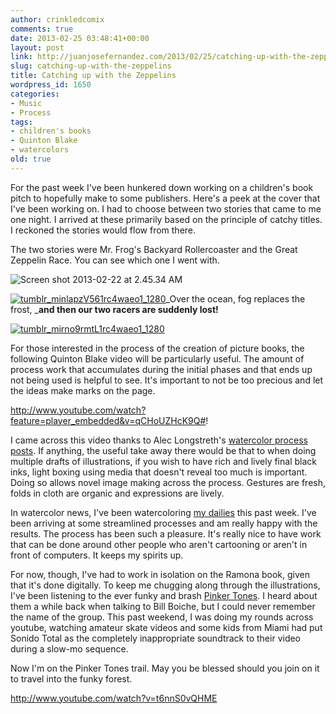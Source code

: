 ```yaml
---
author: crinkledcomix
comments: true
date: 2013-02-25 03:48:41+00:00
layout: post
link: http://juanjosefernandez.com/2013/02/25/catching-up-with-the-zeppelins/
slug: catching-up-with-the-zeppelins
title: Catching up with the Zeppelins
wordpress_id: 1650
categories:
- Music
- Process
tags:
- children's books
- Quinton Blake
- watercolors
old: true
---
```


For the past week I've been hunkered down working on a children's book pitch to hopefully make to some publishers. Here's a peek at the cover that I've been working on. I had to choose between two stories that came to me one night. I arrived at these primarily based on the principle of catchy titles. I reckoned the stories would flow from there.

The two stories were Mr. Frog's Backyard Rollercoaster and the Great Zeppelin Race. You can see which one I went with.

![Screen shot 2013-02-22 at 2.45.34 AM](http://fernandezjuanjose.files.wordpress.com/2013/02/screen-shot-2013-02-22-at-2-45-34-am.png)


[![tumblr_minlapzV561rc4waeo1_1280](http://fernandezjuanjose.files.wordpress.com/2013/02/tumblr_minlapzv561rc4waeo1_1280.png)](http://fernandezjuanjose.files.wordpress.com/2013/02/tumblr_minlapzv561rc4waeo1_1280.png)_Over the ocean, fog replaces the frost,
___and then our two racers are suddenly lost!__


[![tumblr_mirno9rmtL1rc4waeo1_1280](http://fernandezjuanjose.files.wordpress.com/2013/02/tumblr_mirno9rmtl1rc4waeo1_1280.png)](http://fernandezjuanjose.files.wordpress.com/2013/02/tumblr_mirno9rmtl1rc4waeo1_1280.png)

For those interested in the process of the creation of picture books, the following Quinton Blake video will be particularly useful. The amount of process work that accumulates during the initial phases and that ends up not being used is helpful to see. It's important to not be too precious and let the ideas make marks on the page.

http://www.youtube.com/watch?feature=player_embedded&v=qCHoUZHcK9Q#!

I came across this video thanks to Alec Longstreth's [watercolor process posts](http://www.aleclongstreth.com/2013/01/100-watercolors-process-part-2.html). If anything, the useful take away there would be that to when doing multiple drafts of illustrations, if you wish to have rich and lively final black inks, light boxing using media that doesn't reveal too much is important. Doing so allows novel image making across the process. Gestures are fresh, folds in cloth are organic and expressions are lively.

In watercolor news, I've been watercoloring [my dailies](http://crinklesnsmudges.tumblr.com/post/43756105213/crinkled-dailies-24-canis-minor) this past week. I've been arriving at some streamlined processes and am really happy with the results. The process has been such a pleasure. It's really nice to have work that can be done around other people who aren't cartooning or aren't in front of computers. It keeps my spirits up.

For now, though, I've had to work in isolation on the Ramona book, given that it's done digitally. To keep me chugging along through the illustrations, I've been listening to the ever funky and brash [Pinker Tones](http://www.thepinkertones.com/). I heard about them a while back when talking to Bill Boiche, but I could never remember the name of the group. This past weekend, I was doing my rounds across youtube, watching amateur skate videos and some kids from Miami had put Sonido Total as the completely inappropriate soundtrack to their video during a slow-mo sequence.

Now I'm on the Pinker Tones trail. May you be blessed should you join on it to travel into the funky forest.

http://www.youtube.com/watch?v=t6nnS0vQHME
